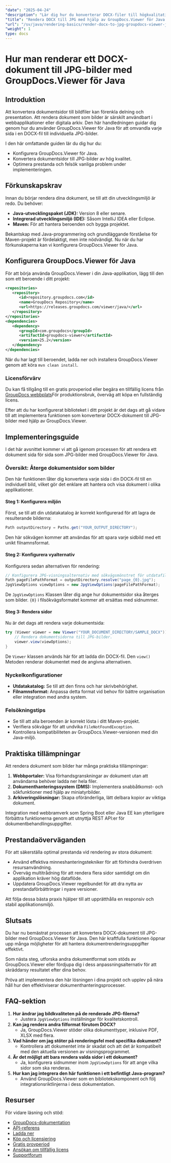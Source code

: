 ```yaml
---
"date": "2025-04-24"
"description": "Lär dig hur du konverterar DOCX-filer till högkvalitativa JPG-bilder med GroupDocs.Viewer för Java. Följ den här omfattande guiden för en smidig implementering."
"title": "Rendera DOCX till JPG med hjälp av GroupDocs.Viewer för Java steg-för-steg-guide"
"url": "/sv/java/rendering-basics/render-docx-to-jpg-groupdocs-viewer-java/"
"weight": 1
type: docs
---
```

# Hur man renderar ett DOCX-dokument till JPG-bilder med GroupDocs.Viewer för Java

## Introduktion

Att konvertera dokumentsidor till bildfiler kan förenkla delning och presentation. Att rendera dokument som bilder är särskilt användbart i webbapplikationer eller digitala arkiv. Den här handledningen guidar dig genom hur du använder GroupDocs.Viewer för Java för att omvandla varje sida i en DOCX-fil till individuella JPG-bilder.

I den här omfattande guiden lär du dig hur du:
- Konfigurera GroupDocs.Viewer för Java.
- Konvertera dokumentsidor till JPG-bilder av hög kvalitet.
- Optimera prestanda och felsök vanliga problem under implementeringen.

## Förkunskapskrav
Innan du börjar rendera dina dokument, se till att din utvecklingsmiljö är redo. Du behöver:

- **Java-utvecklingspaket (JDK):** Version 8 eller senare.
- **Integrerad utvecklingsmiljö (IDE):** Såsom IntelliJ IDEA eller Eclipse.
- **Maven:** För att hantera beroenden och bygga projektet.

Bekantskap med Java-programmering och grundläggande förståelse för Maven-projekt är fördelaktigt, men inte nödvändigt. Nu när du har förkunskaperna kan vi konfigurera GroupDocs.Viewer för Java.

## Konfigurera GroupDocs.Viewer för Java
För att börja använda GroupDocs.Viewer i din Java-applikation, lägg till den som ett beroende i ditt projekt:

```xml
<repositories>
   <repository>
      <id>repository.groupdocs.com</id>
      <name>GroupDocs Repository</name>
      <url>https://releases.groupdocs.com/viewer/java/</url>
   </repository>
</repositories>
<dependencies>
   <dependency>
      <groupId>com.groupdocs</groupId>
      <artifactId>groupdocs-viewer</artifactId>
      <version>25.2</version>
   </dependency>
</dependencies>
```

När du har lagt till beroendet, ladda ner och installera GroupDocs.Viewer genom att köra `mvn clean install`.

### Licensförvärv
Du kan få tillgång till en gratis provperiod eller begära en tillfällig licens från [GroupDocs webbplats](https://purchase.groupdocs.com/temporary-license/)För produktionsbruk, överväg att köpa en fullständig licens.

Efter att du har konfigurerat biblioteket i ditt projekt är det dags att gå vidare till att implementera funktionen som konverterar DOCX-dokument till JPG-bilder med hjälp av GroupDocs.Viewer.

## Implementeringsguide
I det här avsnittet kommer vi att gå igenom processen för att rendera ett dokument sida för sida som JPG-bilder med GroupDocs.Viewer för Java. 

### Översikt: Återge dokumentsidor som bilder
Den här funktionen låter dig konvertera varje sida i din DOCX-fil till en individuell bild, vilket gör det enklare att hantera och visa dokument i olika applikationer.

#### Steg 1: Konfigurera miljön
Först, se till att din utdatakatalog är korrekt konfigurerad för att lagra de resulterande bilderna:

```java
Path outputDirectory = Paths.get("YOUR_OUTPUT_DIRECTORY");
```

Den här sökvägen kommer att användas för att spara varje sidbild med ett unikt filnamnsformat.

#### Steg 2: Konfigurera vyalternativ
Konfigurera sedan alternativen för rendering:

```java
// Konfigurera JPG-visningsalternativ med sökvägsmönstret för utdatafilen.
Path pageFilePathFormat = outputDirectory.resolve("page_{0}.jpg");
JpgViewOptions viewOptions = new JpgViewOptions(pageFilePathFormat);
```

De `JpgViewOptions` Klassen låter dig ange hur dokumentsidor ska återges som bilder. `{0}` i filsökvägsformatet kommer att ersättas med sidnummer.

#### Steg 3: Rendera sidor
Nu är det dags att rendera varje dokumentsida:

```java
try (Viewer viewer = new Viewer("YOUR_DOCUMENT_DIRECTORY/SAMPLE_DOCX")) {
    // Rendera dokumentsidorna till JPG-bilder.
    viewer.view(viewOptions);
}
```

De `Viewer` klassen används här för att ladda din DOCX-fil. Den `view()` Metoden renderar dokumentet med de angivna alternativen.

### Nyckelkonfigurationer
- **Utdatakatalog:** Se till att den finns och har skrivbehörighet.
- **Filnamnsformat:** Anpassa detta format vid behov för bättre organisation eller integration med andra system.

### Felsökningstips
- Se till att alla beroenden är korrekt lösta i ditt Maven-projekt.
- Verifiera sökvägar för att undvika `FileNotFoundException`.
- Kontrollera kompatibiliteten av GroupDocs.Viewer-versionen med din Java-miljö.

## Praktiska tillämpningar
Att rendera dokument som bilder har många praktiska tillämpningar:

1. **Webbportaler:** Visa förhandsgranskningar av dokument utan att användarna behöver ladda ner hela filer.
2. **Dokumenthanteringssystem (DMS):** Implementera snabbåtkomst- och sökfunktioner med hjälp av miniatyrbilder.
3. **Arkiveringslösningar:** Skapa oföränderliga, lätt delbara kopior av viktiga dokument.

Integration med webbramverk som Spring Boot eller Java EE kan ytterligare förbättra funktionerna genom att utnyttja REST API:er för dokumentbehandlingsuppgifter.

## Prestandaöverväganden
För att säkerställa optimal prestanda vid rendering av stora dokument:
- Använd effektiva minneshanteringstekniker för att förhindra överdriven resursanvändning.
- Överväg multitrådning för att rendera flera sidor samtidigt om din applikation kräver hög dataflöde.
- Uppdatera GroupDocs.Viewer regelbundet för att dra nytta av prestandaförbättringar i nyare versioner.

Att följa dessa bästa praxis hjälper till att upprätthålla en responsiv och stabil applikationsmiljö.

## Slutsats
Du har nu bemästrat processen att konvertera DOCX-dokument till JPG-bilder med GroupDocs.Viewer för Java. Den här kraftfulla funktionen öppnar upp många möjligheter för att hantera dokumentrenderingsuppgifter effektivt.

Som nästa steg, utforska andra dokumentformat som stöds av GroupDocs.Viewer eller fördjupa dig i dess anpassningsalternativ för att skräddarsy resultatet efter dina behov. 

Pröva att implementera den här lösningen i dina projekt och upplev på nära håll hur den effektiviserar dokumenthanteringsprocesser.

## FAQ-sektion
1. **Hur ändrar jag bildkvaliteten på de renderade JPG-filerna?**
   - Justera `JpgViewOptions` inställningar för kvalitetskontroll.
2. **Kan jag rendera andra filformat förutom DOCX?**
   - Ja, GroupDocs.Viewer stöder olika dokumenttyper, inklusive PDF, XLSX med flera.
3. **Vad händer om jag stöter på renderingsfel med specifika dokument?**
   - Kontrollera att dokumentet inte är skadat och att det är kompatibelt med den aktuella versionen av visningsprogrammet.
4. **Är det möjligt att bara rendera valda sidor i ett dokument?**
   - Ja, konfigurera sidnummer inom `JpgViewOptions` för att ange vilka sidor som ska renderas.
5. **Hur kan jag integrera den här funktionen i ett befintligt Java-program?**
   - Använd GroupDocs.Viewer som en bibliotekskomponent och följ integrationsriktlinjerna i dess dokumentation.

## Resurser
För vidare läsning och stöd:
- [GroupDocs-dokumentation](https://docs.groupdocs.com/viewer/java/)
- [API-referens](https://reference.groupdocs.com/viewer/java/)
- [Ladda ner](https://releases.groupdocs.com/viewer/java/)
- [Köp och licensiering](https://purchase.groupdocs.com/buy)
- [Gratis provperiod](https://releases.groupdocs.com/viewer/java/)
- [Ansökan om tillfällig licens](https://purchase.groupdocs.com/temporary-license/)
- [Supportforum](https://forum.groupdocs.com/c/viewer/9)